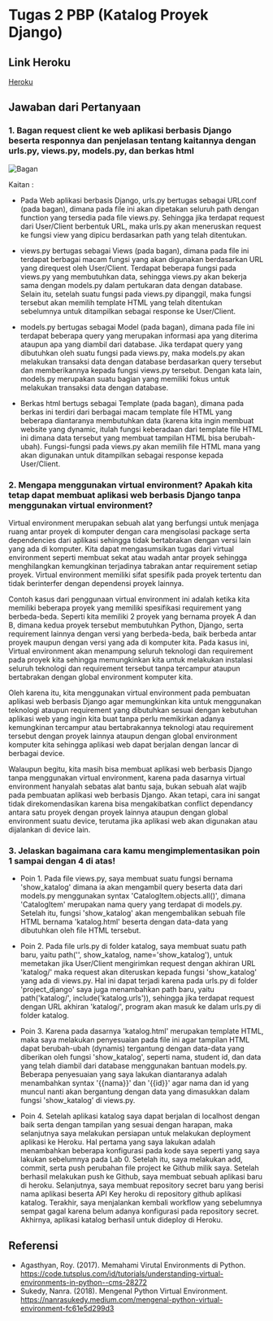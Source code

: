 # Tugas 2 PBP (Katalog Proyek Django)

## Link Heroku

[Heroku](https://katalog-project-django.herokuapp.com/katalog/)

## Jawaban dari Pertanyaan

### 1. Bagan request client ke web aplikasi berbasis Django beserta responnya dan penjelasan tentang kaitannya dengan urls.py, views.py, models.py, dan berkas html

![Bagan](https://user-images.githubusercontent.com/87516736/189913656-69bac547-14ca-4f8f-ada6-c0a81c80360c.png)

Kaitan :
- Pada Web aplikasi berbasis Django, urls.py bertugas sebagai URLconf (pada bagan), dimana pada file ini akan dipetakan seluruh path dengan function yang tersedia pada file views.py. Sehingga jika terdapat request dari User/Client berbentuk URL, maka urls.py akan meneruskan request ke fungsi view yang dipicu berdasarkan path yang telah ditentukan.

- views.py bertugas sebagai Views (pada bagan), dimana pada file ini terdapat berbagai macam fungsi yang akan digunakan berdasarkan URL yang direquest oleh User/Client. Terdapat beberapa fungsi pada views.py yang membutuhkan data, sehingga views.py akan bekerja sama dengan models.py dalam pertukaran data dengan database. Selain itu, setelah suatu fungsi pada views.py dipanggil, maka fungsi tersebut akan memilih template HTML yang telah ditentukan sebelumnya untuk ditampilkan sebagai response ke User/Client.

- models.py bertugas sebagai Model (pada bagan), dimana pada file ini terdapat beberapa query yang merupakan informasi apa yang diterima ataupun apa yang diambil dari database. Jika terdapat query yang dibutuhkan oleh suatu fungsi pada views.py, maka models.py akan melakukan transaksi data dengan database berdasarkan query tersebut dan memberikannya kepada fungsi views.py tersebut. Dengan kata lain, models.py merupakan suatu bagian yang memiliki fokus untuk melakukan transaksi data dengan database.

- Berkas html bertugs sebagai Template (pada bagan), dimana pada berkas ini terdiri dari berbagai macam template file HTML yang beberapa diantaranya membutuhkan data (karena kita ingin membuat website yang dynamic, itulah fungsi keberadaan dari template file HTML ini dimana data tersebut yang membuat tampilan HTML bisa berubah-ubah). Fungsi-fungsi pada views.py akan memilih file HTML mana yang akan digunakan untuk ditampilkan sebagai response kepada User/Client.

### 2. Mengapa menggunakan virtual environment? Apakah kita tetap dapat membuat aplikasi web berbasis Django tanpa menggunakan virtual environment?

Virtual environment merupakan sebuah alat yang berfungsi untuk menjaga ruang antar proyek di komputer dengan cara mengisolasi package serta dependencies dari aplikasi sehingga tidak bertabrakan dengan versi lain yang ada di komputer. Kita dapat mengasumsikan tugas dari virtual environment seperti membuat sekat atau wadah antar proyek sehingga menghilangkan kemungkinan terjadinya tabrakan antar requirement setiap proyek. Virtual environment memiliki sifat spesifik pada proyek tertentu dan tidak berinterfer dengan dependensi proyek lainnya.

Contoh kasus dari penggunaan virtual environment ini adalah ketika kita memiliki beberapa proyek yang memiliki spesifikasi requirement yang berbeda-beda. Seperti kita memiliki 2 proyek yang bernama proyek A dan B, dimana kedua proyek tersebut membutuhkan Python, Django, serta requirement lainnya dengan versi yang berbeda-beda, baik berbeda antar proyek maupun dengan versi yang ada di komputer kita. Pada kasus ini, Virtual environment akan menampung seluruh teknologi dan requirement pada proyek kita sehingga memungkinkan kita untuk melakukan instalasi seluruh teknologi dan requirement tersebut tanpa tercampur ataupun bertabrakan dengan global environment komputer kita.

Oleh karena itu, kita menggunakan virtual environment pada pembuatan aplikasi web berbasis Django agar memungkinkan kita untuk menggunakan teknologi ataupun requirement yang dibutuhkan sesuai dengan kebutuhan aplikasi web yang ingin kita buat tanpa perlu memikirkan adanya kemungkinan tercampur atau bertabrakannya teknologi atau requirement tersebut dengan proyek lainnya ataupun dengan global environment komputer kita sehingga aplikasi web dapat berjalan dengan lancar di berbagai device.

Walaupun begitu, kita masih bisa membuat aplikasi web berbasis Django tanpa menggunakan virtual environment, karena pada dasarnya virtual environment hanyalah sebatas alat bantu saja, bukan sebuah alat wajib pada pembuatan aplikasi web berbasis Django. Akan tetapi, cara ini sangat tidak direkomendasikan karena bisa mengakibatkan conflict dependancy antara satu proyek dengan proyek lainnya ataupun dengan global environment suatu device, terutama jika aplikasi web akan digunakan atau dijalankan di device lain. 

### 3. Jelaskan bagaimana cara kamu mengimplementasikan poin 1 sampai dengan 4 di atas!

- Poin 1. Pada file views.py, saya membuat suatu fungsi bernama 'show_katalog' dimana ia akan mengambil query beserta data dari models.py menggunakan syntax 'CatalogItem.objects.all()', dimana 'CatalogItem' merupakan nama query yang terdapat di models.py. Setelah itu, fungsi 'show_katalog' akan mengembalikan sebuah file HTML bernama 'katalog.html' beserta dengan data-data yang dibutuhkan oleh file HTML tersebut.

- Poin 2. Pada file urls.py di folder katalog, saya membuat suatu path baru, yaitu path('', show_katalog, name='show_katalog'), untuk memetakan jika User/Client mengirimkan request dengan akhiran URL 'katalog/' maka request akan diteruskan kepada fungsi 'show_katalog' yang ada di views.py. Hal ini dapat terjadi karena pada urls.py di folder 'project_django' saya juga menambahkan path baru, yaitu path('katalog/', include('katalog.urls')), sehingga jika terdapat request dengan URL akhiran 'katalog/', program akan masuk ke dalam urls.py di folder katalog.

- Poin 3. Karena pada dasarnya 'katalog.html' merupakan template HTML, maka saya melakukan penyesuaian pada file ini agar tampilan HTML dapat berubah-ubah (dynamis) tergantung dengan data-data yang diberikan oleh fungsi 'show_katalog', seperti nama, student id, dan data yang telah diambil dari database menggunakan bantuan models.py. Beberapa penyesuaian yang saya lakukan diantaranya adalah menambahkan syntax '{{nama}}' dan '{{id}}' agar nama dan id yang muncul nanti akan bergantung dengan data yang dimasukkan dalam fungsi 'show_katalog' di views.py.

- Poin 4. Setelah aplikasi katalog saya dapat berjalan di localhost dengan baik serta dengan tampilan yang sesuai dengan harapan, maka selanjutnya saya melakukan persiapan untuk melakukan deployment aplikasi ke Heroku. Hal pertama yang saya lakukan adalah menambahkan beberapa konfigurasi pada kode saya seperti yang saya lakukan sebelumnya pada Lab 0. Setelah itu, saya melakukan add, commit, serta push perubahan file project ke Github milik saya. Setelah berhasil melakukan push ke Github, saya membuat sebuah aplikasi baru di heroku. Selanjutnya, saya membuat repository secret baru yang berisi nama aplikasi beserta API Key heroku di repository github aplikasi katalog. Terakhir, saya menjalankan kembali workflow yang sebelumnya sempat gagal karena belum adanya konfigurasi pada repository secret. Akhirnya, aplikasi katalog berhasil untuk dideploy di Heroku.

## Referensi
- Agasthyan, Roy. (2017). Memahami Virutal Environments di Python. https://code.tutsplus.com/id/tutorials/understanding-virtual-environments-in-python--cms-28272
- Sukedy, Nanra. (2018). Mengenal Python Virtual Environment. https://nanrasukedy.medium.com/mengenal-python-virtual-environment-fc61e5d299d3